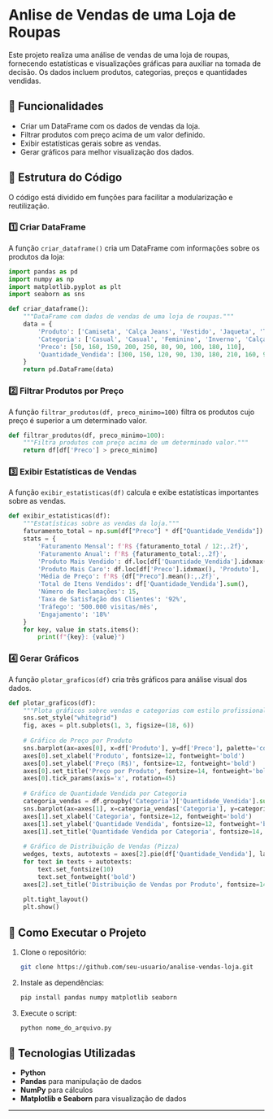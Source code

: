 # Anlise de Vendas de uma Loja de Roupas


Este projeto realiza uma análise de vendas de uma loja de roupas, fornecendo estatísticas e visualizações gráficas para auxiliar na tomada de decisão. Os dados incluem produtos, categorias, preços e quantidades vendidas.

## 📌 Funcionalidades
- Criar um DataFrame com os dados de vendas da loja.
- Filtrar produtos com preço acima de um valor definido.
- Exibir estatísticas gerais sobre as vendas.
- Gerar gráficos para melhor visualização dos dados.

## 📂 Estrutura do Código
O código está dividido em funções para facilitar a modularização e reutilização.

### 1️⃣ Criar DataFrame
A função `criar_dataframe()` cria um DataFrame com informações sobre os produtos da loja:

```python
import pandas as pd
import numpy as np
import matplotlib.pyplot as plt
import seaborn as sns

def criar_dataframe():
    """DataFrame com dados de vendas de uma loja de roupas."""
    data = {
        'Produto': ['Camiseta', 'Calça Jeans', 'Vestido', 'Jaqueta', 'Tênis', 'Blusa', 'Shorts', 'Saia', 'Moletom', 'Bermuda'],
        'Categoria': ['Casual', 'Casual', 'Feminino', 'Inverno', 'Calçados', 'Feminino', 'Casual', 'Feminino', 'Inverno', 'Casual'],
        'Preco': [50, 160, 150, 200, 250, 80, 90, 100, 180, 110],
        'Quantidade_Vendida': [300, 150, 120, 90, 130, 180, 210, 160, 95, 175]
    }
    return pd.DataFrame(data)
```

### 2️⃣ Filtrar Produtos por Preço
A função `filtrar_produtos(df, preco_minimo=100)` filtra os produtos cujo preço é superior a um determinado valor.

```python
def filtrar_produtos(df, preco_minimo=100):
    """Filtra produtos com preço acima de um determinado valor."""
    return df[df['Preco'] > preco_minimo]
```

### 3️⃣ Exibir Estatísticas de Vendas
A função `exibir_estatisticas(df)` calcula e exibe estatísticas importantes sobre as vendas.

```python
def exibir_estatisticas(df):
    """Estatísticas sobre as vendas da loja."""
    faturamento_total = np.sum(df["Preco"] * df["Quantidade_Vendida"])
    stats = {
        'Faturamento Mensal': f'R$ {faturamento_total / 12:,.2f}',
        'Faturamento Anual': f'R$ {faturamento_total:,.2f}',
        'Produto Mais Vendido': df.loc[df['Quantidade_Vendida'].idxmax(), 'Produto'],
        'Produto Mais Caro': df.loc[df['Preco'].idxmax(), 'Produto'],
        'Média de Preço': f'R$ {df["Preco"].mean():,.2f}',
        'Total de Itens Vendidos': df['Quantidade_Vendida'].sum(),
        'Número de Reclamações': 15,
        'Taxa de Satisfação dos Clientes': '92%',
        'Tráfego': '500.000 visitas/mês',
        'Engajamento': '18%'
    }
    for key, value in stats.items():
        print(f"{key}: {value}")
```

### 4️⃣ Gerar Gráficos
A função `plotar_graficos(df)` cria três gráficos para análise visual dos dados.

```python
def plotar_graficos(df):
    """Plota gráficos sobre vendas e categorias com estilo profissional."""
    sns.set_style("whitegrid")
    fig, axes = plt.subplots(1, 3, figsize=(18, 6))
    
    # Gráfico de Preço por Produto
    sns.barplot(ax=axes[0], x=df['Produto'], y=df['Preco'], palette='coolwarm', edgecolor='black')
    axes[0].set_xlabel('Produto', fontsize=12, fontweight='bold')
    axes[0].set_ylabel('Preço (R$)', fontsize=12, fontweight='bold')
    axes[0].set_title('Preço por Produto', fontsize=14, fontweight='bold')
    axes[0].tick_params(axis='x', rotation=45)
    
    # Gráfico de Quantidade Vendida por Categoria
    categoria_vendas = df.groupby('Categoria')['Quantidade_Vendida'].sum().reset_index()
    sns.barplot(ax=axes[1], x=categoria_vendas['Categoria'], y=categoria_vendas['Quantidade_Vendida'], palette='viridis', edgecolor='black')
    axes[1].set_xlabel('Categoria', fontsize=12, fontweight='bold')
    axes[1].set_ylabel('Quantidade Vendida', fontsize=12, fontweight='bold')
    axes[1].set_title('Quantidade Vendida por Categoria', fontsize=14, fontweight='bold')
    
    # Gráfico de Distribuição de Vendas (Pizza)
    wedges, texts, autotexts = axes[2].pie(df['Quantidade_Vendida'], labels=df['Produto'], autopct='%1.1f%%', colors=sns.color_palette('pastel'), wedgeprops={'edgecolor': 'black'})
    for text in texts + autotexts:
        text.set_fontsize(10)
        text.set_fontweight('bold')
    axes[2].set_title('Distribuição de Vendas por Produto', fontsize=14, fontweight='bold')
    
    plt.tight_layout()
    plt.show()
```

## 🚀 Como Executar o Projeto
1. Clone o repositório:
   ```bash
   git clone https://github.com/seu-usuario/analise-vendas-loja.git
   ```
2. Instale as dependências:
   ```bash
   pip install pandas numpy matplotlib seaborn
   ```
3. Execute o script:
   ```bash
   python nome_do_arquivo.py
   ```

## 📌 Tecnologias Utilizadas
- **Python**
- **Pandas** para manipulação de dados
- **NumPy** para cálculos
- **Matplotlib e Seaborn** para visualização de dados

---




